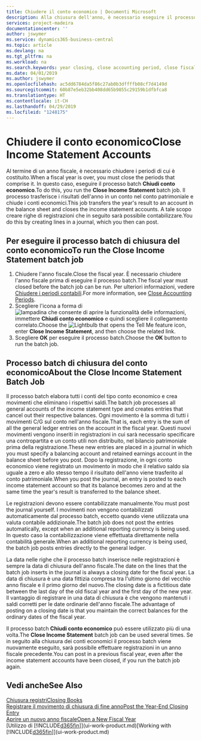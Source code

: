 ```yaml
---
title: Chiudere il conto economico | Documenti Microsoft
description: Alla chiusura dell'anno, è necessario eseguire il processo batch Chiudi conto economico per chiudere i periodi contabili che costituiscono l'anno fiscale.
services: project-madeira
documentationcenter: ''
author: jswymer
ms.service: dynamics365-business-central
ms.topic: article
ms.devlang: na
ms.tgt_pltfrm: na
ms.workload: na
ms.search.keywords: year closing, close accounting period, close fiscal year, bank account detailed trial balance
ms.date: 04/01/2019
ms.author: jswymer
ms.openlocfilehash: ac5dd6784da5f86c27ab0b3dffffb08cf7d4149d
ms.sourcegitcommit: 60b87e5eb32bb408dd65b9855c29159b1dfbfca8
ms.translationtype: HT
ms.contentlocale: it-CH
ms.lasthandoff: 04/29/2019
ms.locfileid: "1248175"
---
```

# <a name="close-income-statement-accounts"></a><span data-ttu-id="f7ff0-103">Chiudere il conto economico</span><span class="sxs-lookup"><span data-stu-id="f7ff0-103">Close Income Statement Accounts</span></span>
<span data-ttu-id="f7ff0-104">Al termine di un anno fiscale, è necessario chiudere i periodi di cui è costituito.</span><span class="sxs-lookup"><span data-stu-id="f7ff0-104">When a fiscal year is over, you must close the periods that comprise it.</span></span> <span data-ttu-id="f7ff0-105">In questo caso, eseguire il processo batch **Chiudi conto economico**.</span><span class="sxs-lookup"><span data-stu-id="f7ff0-105">To do this, you run the **Close Income Statement** batch job.</span></span> <span data-ttu-id="f7ff0-106">Il processo trasferisce i risultati dell'anno in un conto nel conto patrimoniale e chiude i conti economici.</span><span class="sxs-lookup"><span data-stu-id="f7ff0-106">This job transfers the year's result to an account in the balance sheet and closes the income statement accounts.</span></span> <span data-ttu-id="f7ff0-107">A tale scopo creare righe di registrazioni che in seguito sarà possibile contabilizzare.</span><span class="sxs-lookup"><span data-stu-id="f7ff0-107">You do this by creating lines in a journal, which you then can post.</span></span>

## <a name="to-run-the-close-income-statement-batch-job"></a><span data-ttu-id="f7ff0-108">Per eseguire il processo batch di chiusura del conto economico</span><span class="sxs-lookup"><span data-stu-id="f7ff0-108">To run the Close Income Statement batch job</span></span>
1. <span data-ttu-id="f7ff0-109">Chiudere l'anno fiscale.</span><span class="sxs-lookup"><span data-stu-id="f7ff0-109">Close the fiscal year.</span></span> <span data-ttu-id="f7ff0-110">È necessario chiudere l'anno fiscale prima di eseguire il processo batch.</span><span class="sxs-lookup"><span data-stu-id="f7ff0-110">The fiscal year must closed before the batch job can be run.</span></span> <span data-ttu-id="f7ff0-111">Per ulteriori informazioni, vedere [Chiudere i periodi contabili](year-close-account-periods.md).</span><span class="sxs-lookup"><span data-stu-id="f7ff0-111">For more information, see [Close Accounting Periods](year-close-account-periods.md).</span></span>
2. <span data-ttu-id="f7ff0-112">Scegliere l'icona a forma di ![lampadina che consente di aprire la funzionalità delle informazioni](media/ui-search/search_small.png "Informazioni sull'operazione che si desidera eseguire"), immettere **Chiudi conto economico** e quindi scegliere il collegamento correlato.</span><span class="sxs-lookup"><span data-stu-id="f7ff0-112">Choose the ![Lightbulb that opens the Tell Me feature](media/ui-search/search_small.png "Tell me what you want to do") icon, enter **Close Income Statement**, and then choose the related link.</span></span>
3. <span data-ttu-id="f7ff0-113">Scegliere **OK** per eseguire il processo batch.</span><span class="sxs-lookup"><span data-stu-id="f7ff0-113">Choose the **OK** button to run the batch job.</span></span>

## <a name="about-the-close-income-statement-batch-job"></a><span data-ttu-id="f7ff0-114">Processo batch di chiusura del conto economico</span><span class="sxs-lookup"><span data-stu-id="f7ff0-114">About the Close Income Statement Batch Job</span></span>
<span data-ttu-id="f7ff0-115">Il processo batch elabora tutti i conti del tipo conto economico e crea movimenti che eliminano i rispettivi saldi.</span><span class="sxs-lookup"><span data-stu-id="f7ff0-115">The batch job processes all general accounts of the income statement type and creates entries that cancel out their respective balances.</span></span> <span data-ttu-id="f7ff0-116">Ogni movimento è la somma di tutti i movimenti C/G sul conto nell'anno fiscale.</span><span class="sxs-lookup"><span data-stu-id="f7ff0-116">That is, each entry is the sum of all the general ledger entries on the account in the fiscal year.</span></span> <span data-ttu-id="f7ff0-117">Questi nuovi movimenti vengono inseriti in registrazioni in cui sarà necessario specificare una contropartita e un conto utili non distribuito, nel bilancio patrimoniale prima della registrazione.</span><span class="sxs-lookup"><span data-stu-id="f7ff0-117">These new entries are placed in a journal in which you must specify a balancing account and retained earnings account in the balance sheet before you post.</span></span> <span data-ttu-id="f7ff0-118">Dopo la registrazione, in ogni conto economico viene registrato un movimento in modo che il relativo saldo sia uguale a zero e allo stesso tempo il risultato dell'anno viene trasferito al conto patrimoniale.</span><span class="sxs-lookup"><span data-stu-id="f7ff0-118">When you post the journal, an entry is posted to each income statement account so that its balance becomes zero and at the same time the year's result is transferred to the balance sheet.</span></span>

<span data-ttu-id="f7ff0-119">Le registrazioni devono essere contabilizzate manualmente.</span><span class="sxs-lookup"><span data-stu-id="f7ff0-119">You must post the journal yourself.</span></span> <span data-ttu-id="f7ff0-120">I movimenti non vengono contabilizzati automaticamente dal processo batch, eccetto quando viene utilizzata una valuta contabile addizionale.</span><span class="sxs-lookup"><span data-stu-id="f7ff0-120">The batch job does not post the entries automatically, except when an additional reporting currency is being used.</span></span> <span data-ttu-id="f7ff0-121">In questo caso la contabilizzazione viene effettuata direttamente nella contabilità generale.</span><span class="sxs-lookup"><span data-stu-id="f7ff0-121">When an additional reporting currency is being used, the batch job posts entries directly to the general ledger.</span></span>

<span data-ttu-id="f7ff0-122">La data nelle righe che il processo batch inserisce nelle registrazioni è sempre la data di chiusura dell'anno fiscale.</span><span class="sxs-lookup"><span data-stu-id="f7ff0-122">The date on the lines that the batch job inserts in the journal is always a closing date for the fiscal year.</span></span> <span data-ttu-id="f7ff0-123">La data di chiusura è una data fittizia compresa tra l'ultimo giorno del vecchio anno fiscale e il primo giorno del nuovo.</span><span class="sxs-lookup"><span data-stu-id="f7ff0-123">The closing date is a fictitious date between the last day of the old fiscal year and the first day of the new year.</span></span> <span data-ttu-id="f7ff0-124">Il vantaggio di registrare in una data di chiusura è che vengono mantenuti i saldi corretti per le date ordinarie dell'anno fiscale.</span><span class="sxs-lookup"><span data-stu-id="f7ff0-124">The advantage of posting on a closing date is that you maintain the correct balances for the ordinary dates of the fiscal year.</span></span>

<span data-ttu-id="f7ff0-125">Il processo batch **Chiudi conto economico** può essere utilizzato più di una volta.</span><span class="sxs-lookup"><span data-stu-id="f7ff0-125">The **Close Income Statement** batch job can be used several times.</span></span> <span data-ttu-id="f7ff0-126">Se in seguito alla chiusura dei conti economici il processo batch viene nuovamente eseguito, sarà possibile effettuare registrazioni in un anno fiscale precedente.</span><span class="sxs-lookup"><span data-stu-id="f7ff0-126">You can post in a previous fiscal year, even after the income statement accounts have been closed, if you run the batch job again.</span></span>

## <a name="see-also"></a><span data-ttu-id="f7ff0-127">Vedi anche</span><span class="sxs-lookup"><span data-stu-id="f7ff0-127">See Also</span></span>
[<span data-ttu-id="f7ff0-128">Chiusura registri</span><span class="sxs-lookup"><span data-stu-id="f7ff0-128">Closing Books</span></span>](year-close-books.md)  
[<span data-ttu-id="f7ff0-129">Registrare il movimento di chiusura di fine anno</span><span class="sxs-lookup"><span data-stu-id="f7ff0-129">Post the Year-End Closing Entry</span></span>](year-how-post-year-end-close-entry.md)  
[<span data-ttu-id="f7ff0-130">Aprire un nuovo anno fiscale</span><span class="sxs-lookup"><span data-stu-id="f7ff0-130">Open a New Fiscal Year</span></span>](finance-how-open-new-fiscal-year.md)  
<span data-ttu-id="f7ff0-131">[Utilizzo di [!INCLUDE[d365fin](includes/d365fin_md.md)]](ui-work-product.md)</span><span class="sxs-lookup"><span data-stu-id="f7ff0-131">[Working with [!INCLUDE[d365fin](includes/d365fin_md.md)]](ui-work-product.md)</span></span>
